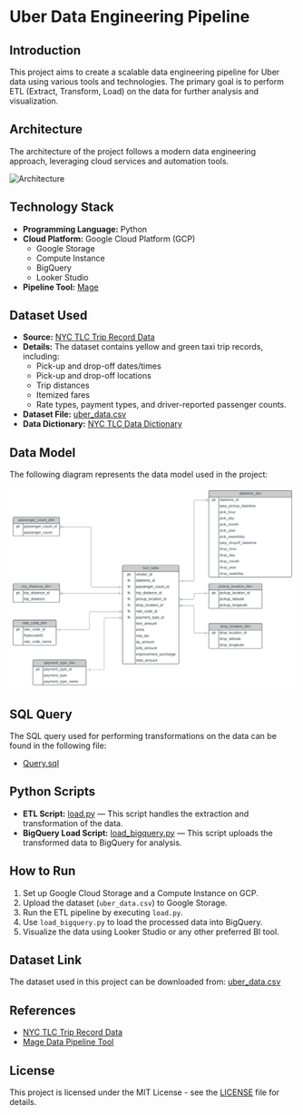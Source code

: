 # Uber Data Engineering Pipeline

## Introduction
This project aims to create a scalable data engineering pipeline for Uber data using various tools and technologies. The primary goal is to perform ETL (Extract, Transform, Load) on the data for further analysis and visualization.

## Architecture
The architecture of the project follows a modern data engineering approach, leveraging cloud services and automation tools.

![Architecture]()

## Technology Stack
- **Programming Language:** Python
- **Cloud Platform:** Google Cloud Platform (GCP)
  - Google Storage
  - Compute Instance
  - BigQuery
  - Looker Studio
- **Pipeline Tool:** [Mage](https://www.mage.ai/)

## Dataset Used
- **Source:** [NYC TLC Trip Record Data](https://www.nyc.gov/site/tlc/about/tlc-trip-record-data.page)
- **Details:** The dataset contains yellow and green taxi trip records, including:
  - Pick-up and drop-off dates/times
  - Pick-up and drop-off locations
  - Trip distances
  - Itemized fares
  - Rate types, payment types, and driver-reported passenger counts.
- **Dataset File:** [uber_data.csv](./uber_data.csv)
- **Data Dictionary:** [NYC TLC Data Dictionary](https://www.nyc.gov/assets/tlc/downloads/pdf/data_dictionary_trip_records_yellow.pdf)

## Data Model
The following diagram represents the data model used in the project:

![Data Model](Uber%20Data%20Model%20(1).svg)

## SQL Query
The SQL query used for performing transformations on the data can be found in the following file:

- [Query.sql](./Query.sql)

## Python Scripts
- **ETL Script:** [load.py](./load.py) — This script handles the extraction and transformation of the data.
- **BigQuery Load Script:** [load_bigquery.py](./load_bigquery.py) — This script uploads the transformed data to BigQuery for analysis.

## How to Run
1. Set up Google Cloud Storage and a Compute Instance on GCP.
2. Upload the dataset (`uber_data.csv`) to Google Storage.
3. Run the ETL pipeline by executing `load.py`.
4. Use `load_bigquery.py` to load the processed data into BigQuery.
5. Visualize the data using Looker Studio or any other preferred BI tool.

## Dataset Link
The dataset used in this project can be downloaded from: [uber_data.csv](./data/uber_data.csv)

## References
- [NYC TLC Trip Record Data](https://www.nyc.gov/site/tlc/about/tlc-trip-record-data.page)
- [Mage Data Pipeline Tool](https://www.mage.ai/)

## License
This project is licensed under the MIT License - see the [LICENSE](LICENSE) file for details.
